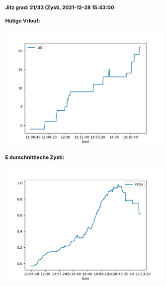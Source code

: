 ### Jitz grad: 21/33 (Zysti, 2021-12-28 15:43:00

### Hütige Vrlouf:
![Graph](Today.png)

### E durschnittleche Zysti:
![Graph](Zysti.png)